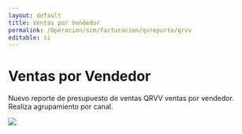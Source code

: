 ```yaml
---
layout: default
title: Ventas por Vendedor
permalink: /Operacion/scm/facturacion/qvreporte/qrvv
editable: si
---
```


# Ventas por Vendedor

Nuevo reporte de presupuesto de ventas QRVV ventas por vendedor. Realiza agrupamiento por canal.  


![](qrvv.png)
